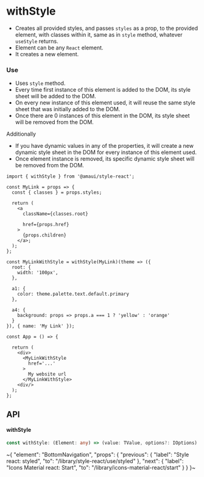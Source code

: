
# withStyle

- Creates all provided styles, and passes `styles` as a prop, to the provided element, with classes within it, same as in `style` method, whatever `useStyle` returns.
- Element can be any `React` element.
- It creates a new element.

### Use

- Uses `style` method.
- Every time first instance of this element is added to the DOM, its style sheet will be added to the DOM.
- On every new instance of this element used, it will reuse the same style sheet that was initially added to the DOM.
- Once there are 0 instances of this element in the DOM, its style sheet will be removed from the DOM.

Additionally
- If you have dynamic values in any of the properties, it will create a new dynamic style sheet in the DOM for every instance of this element used.
- Once element instance is removed, its specific dynamic style sheet will be removed from the DOM.

```tsx
import { withStyle } from '@amaui/style-react';

const MyLink = props => {
  const { classes } = props.styles;

  return (
    <a
      className={classes.root}

      href={props.href}
    >
      {props.children}
    </a>;
  );
};

const MyLinkWithStyle = withStyle(MyLink)(theme => ({
  root: {
    width: '100px',
  },

  a1: {
    color: theme.palette.text.default.primary
  },

  a4: {
    background: props => props.a === 1 ? 'yellow' : 'orange'
  }
}), { name: 'My Link' });

const App = () => {

  return (
    <div>
      <MyLinkWithStyle
        href='...'
      >
        My website url
      </MyLinkWithStyle>
    <div/>
  );
};
```

## API

#### withStyle

```ts
const withStyle: (Element: any) => (value: TValue, options?: IOptions) => React.ElementType;
```


~{
  "element": "BottomNavigation",
  "props": {
    "previous": {
      "label": "Style react: styled",
      "to": "/library/style-react/use/styled"
    },
    "next": {
      "label": "Icons Material react: Start",
      "to": "/library/icons-material-react/start"
    }
  }
}~

